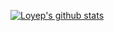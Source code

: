 [![Loyep's github stats](https://github-readme-stats.vercel.app/api?username=loyep&theme=dark)](https://github.com/loyep/loyep)
